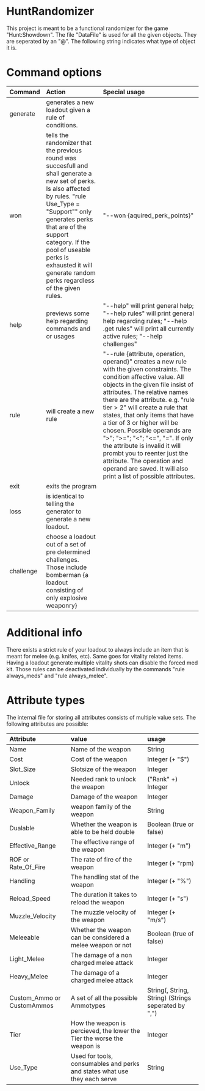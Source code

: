 # HuntRandomizer

This project is meant to be a functional randomizer for the game "Hunt:Showdown".
The file "DataFile" is used for all the given objects. They are seperated by an "@". The following string indicates what type of object it is.

# Command options #

Command | Action | Special usage
| :--- | :--- | :---
generate | generates a new loadout given a rule of conditions. |
won | tells the randomizer that the previous round was succesfull and shall generate a new set of perks. Is also affected by rules. "rule Use_Type = "Support"" only generates perks that are of the support category. If the pool of useable perks is exhausted it will generate random perks regardless of the given rules. | "--won {aquired_perk_points}"
help | previews some help regarding commands and or usages | "--help" will print general help; "--help rules" will print general help regarding rules; "--help .get rules" will print all currently active rules; "--help challenges" 
rule | will create a new rule | "--rule {attribute, operation, operand}" creates a new rule with the given constraints. The condition affective value. All objects in the given file insist of attributes. The relative names there are the attribute. e.g. "rule tier > 2" will create a rule that states, that only items that have a tier of 3 or higher will be chosen. Possible operands are ">"; ">="; "<"; "<=", "=". If only the attribute is invalid it will prombt you to reenter just the attribute. The operation and operand are saved. It will also print a list of possible attributes.
exit | exits the program
loss | is identical to telling the generator to generate a new loadout. 
challenge | choose a loadout out of a set of pre determined challenges. Those include bomberman {a loadout consisting of only explosive weaponry}

# Additional info #

There exists a strict rule of your loadout to always include an item that is meant for melee (e.g. knifes, etc). Same goes for vitality related items. Having a loadout generate multiple vitality shots can disable the forced med kit.
Those rules can be deactivated individually by the commands "rule always_meds" and "rule always_melee".

# Attribute types #

The internal file for storing all attributes consists of multiple value sets. The following attributes are possible:

Attribute | value | usage
| :--- | :--- | :---
Name | Name of the weapon | String
Cost | Cost of the weapon | Integer (+ "$") 
Slot_Size | Slotsize of the weapon | Integer
Unlock | Needed rank to unlock the weapon | ("Rank" +) Integer
Damage | Damage of the weapon | Integer
Weapon_Family | weapon family of the weapon | String
Dualable | Whether the weapon is able to be held double | Boolean (true or false)
Effective_Range | The effective range of the weapon | Integer (+ "m")
ROF or Rate_Of_Fire | The rate of fire of the weapon | Integer (+ "rpm)
Handling | The handling stat of the weapon | Integer (+ "%")
Reload_Speed | The duration it takes to reload the weapon | Integer (+ "s")
Muzzle_Velocity | The muzzle velocity of the weapon | Integer (+ "m/s")
Meleeable | Whether the weapon can be considered a melee weapon or not | Boolean (true of false)
Light_Melee | The damage of a non charged melee attack | Integer
Heavy_Melee | The damage of a charged melee attack | Integer
Custom_Ammo or CustomAmmos | A set of all the possible Ammotypes | String(, String, String) (Strings seperated by ",")
Tier | How the weapon is percieved, the lower the Tier the worse the weapon is | Integer
Use_Type | Used for tools, consumables and perks and states what use they each serve | String
